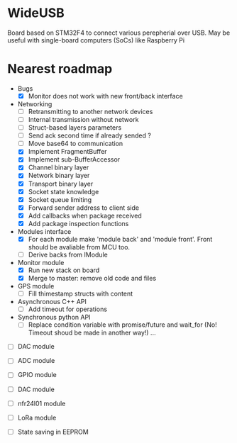 # WideUSB

Board based on STM32F4 to connect various perepherial over USB. May be useful with single-board computers (SoCs) like Raspberry Pi

Nearest roadmap
=====
- Bugs
    - [X] Monitor does not work with new front/back interface
- Networking
    - [ ] Retransmitting to another network devices
    - [ ] Internal transmission without network
    - [ ] Struct-based layers parameters
    - [ ] Send ack second time if already sended ?
    - [ ] Move base64 to communication
    - [x] Implement FragmentBuffer
    - [x] Implement sub-BufferAccessor 
    - [x] Channel binary layer
    - [x] Network binary layer
    - [x] Transport binary layer
    - [x] Socket state knowledge
    - [x] Socket queue limiting
    - [x] Forward sender address to client side
    - [x] Add callbacks when package received
    - [x] Add package inspection functions
    
- Modules interface
    - [X] For each module make 'module back' and 'module front'. Front should be avaliable from MCU too.
    - [ ] Derive backs from IModule

- Monitor module
    - [x] Run new stack on board
    - [x] Merge to master: remove old code and files

- GPS module
    - [ ] Fill thimestamp structs with content
        
- Asynchronous C++ API
    - [ ] Add timeout for operations

- Synchronous python API
    - [ ] Replace condition variable with promise/future and wait_for (No! Timeout shoud be made in another way!)
    ...

- [ ] DAC module

- [ ] ADC module

- [ ] GPIO module

- [ ] DAC module

- [ ] nfr24l01 module

- [ ] LoRa module

- [ ] State saving in EEPROM
